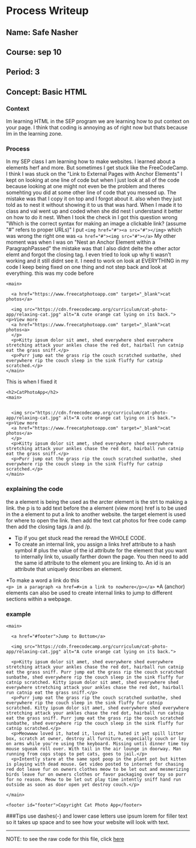 # Process Writeup

## Name: Safe Nasher 
## Course: sep 10
## Period: 3 
## Concept: Basic HTML 
### Context
Im learning HTML in the SEP program we are learning how to put context on your page. I think that coding is annoying as of right now but thats because Im in the learning zone. 
### Process 

In my SEP class I am learning how to make websites. I learned about a elements herf and more. But sometimes I get stuck like the FreeCodeCamp. I think I was stuck on the "Link to External Pages with Anchor Elements" I kept on looking at one line of code but when I just look at all of the code because looking at one might not even be the problem and theres somehting you did at some other line of code that you messed up. The mistake was that I copy it on top and I forgot about it. also when they just told as to nest it without showing it to us that was hard. When I made it to class and val went up and coded when she did nest I understand it better on how to do it nest. When I took the check in I got this question wrong "Which is the correct syntax for making an image a clickable link? (assume "#" refers to proper URLs)" I put 
```<img href="#"><a src="#"></img>``` which was wrong the right one was ```<a href="#"><img src="#"></a>```
My other moment was when I was on "Nest an Anchor Element within a ParagraphPassed" the mistake was that I also didnt delte the other actor elemt and forgot the closing tag. I even tried to look up why ti wasn't working and it still didnt see it. I need to work on look at EVERYTHING in my code I keep being fixed on one thing and not step back and look at everything. this was my code before 
~~~<h2>CatPhotoApp</h2>
<main>

  <a href="https://www.freecatphotoapp.com" target="_blank">cat photos</a>

  <img src="https://cdn.freecodecamp.org/curriculum/cat-photo-app/relaxing-cat.jpg" alt="A cute orange cat lying on its back.">
<p>View more
  <a href="https://www.freecatphotoapp.com" target="_blank">cat photos<a>
  </p>
  <p>Kitty ipsum dolor sit amet, shed everywhere shed everywhere stretching attack your ankles chase the red dot, hairball run catnip eat the grass sniff.</p>
  <p>Purr jump eat the grass rip the couch scratched sunbathe, shed everywhere rip the couch sleep in the sink fluffy fur catnip scratched.</p>
</main>
~~~
This is when I fixed it 
~~~
<h2>CatPhotoApp</h2>
<main>


  <img src="https://cdn.freecodecamp.org/curriculum/cat-photo-app/relaxing-cat.jpg" alt="A cute orange cat lying on its back.">
<p>View more
  <a href="https://www.freecatphotoapp.com" target="_blank">cat photos</a>
  </p>
  <p>Kitty ipsum dolor sit amet, shed everywhere shed everywhere stretching attack your ankles chase the red dot, hairball run catnip eat the grass sniff.</p>
  <p>Purr jump eat the grass rip the couch scratched sunbathe, shed everywhere rip the couch sleep in the sink fluffy fur catnip scratched.</p>
</main>
~~~
### explaining the code
the a element is being the used as the arcter element is the strt to making a link. the p is to add text before the a element (view more) href is to be used in the a element to put a link to another website. the target element is used for where to open the link. then add the text cat photos for free code camp then add the closing tags /a and /p.

* Tip if you get stuck read the reread the WHOLE CODE.
* To create an internal link, you assign a links href attribute to a hash symbol # plus the value of the id attribute for the element that you want to internally link to, usually farther down the page. You then need to add the same id attribute to the element you are linking to. An id is an attribute that uniquely describes an element. 

*To make a word a link do this  
```<p> im a paragraph <a href=#>im a link to nowhere</p></a>```
*A (anchor) elements can also be used to create internal links to jump to different sections within a webpage.
### example
~~~<h2>CatPhotoApp</h2>
<main>

  <a href="#footer">Jump to Bottom</a>

  <img src="https://cdn.freecodecamp.org/curriculum/cat-photo-app/relaxing-cat.jpg" alt="A cute orange cat lying on its back.">

  <p>Kitty ipsum dolor sit amet, shed everywhere shed everywhere stretching attack your ankles chase the red dot, hairball run catnip eat the grass sniff. Purr jump eat the grass rip the couch scratched sunbathe, shed everywhere rip the couch sleep in the sink fluffy fur catnip scratched. Kitty ipsum dolor sit amet, shed everywhere shed everywhere stretching attack your ankles chase the red dot, hairball run catnip eat the grass sniff.</p>
  <p>Purr jump eat the grass rip the couch scratched sunbathe, shed everywhere rip the couch sleep in the sink fluffy fur catnip scratched. Kitty ipsum dolor sit amet, shed everywhere shed everywhere stretching attack your ankles chase the red dot, hairball run catnip eat the grass sniff. Purr jump eat the grass rip the couch scratched sunbathe, shed everywhere rip the couch sleep in the sink fluffy fur catnip scratched.</p>
  <p>Meowwww loved it, hated it, loved it, hated it yet spill litter box, scratch at owner, destroy all furniture, especially couch or lay on arms while you're using the keyboard. Missing until dinner time toy mouse squeak roll over. With tail in the air lounge in doorway. Man running from cops stops to pet cats, goes to jail.</p>
  <p>Intently stare at the same spot poop in the plant pot but kitten is playing with dead mouse. Get video posted to internet for chasing red dot leave fur on owners clothes meow to be let out and mesmerizing birds leave fur on owners clothes or favor packaging over toy so purr for no reason. Meow to be let out play time intently sniff hand run outside as soon as door open yet destroy couch.</p>

</main>

<footer id="footer">Copyright Cat Photo App</footer>
~~~
###Tips
use dashes(-) and lower case letters
use ipsum lorem for filler text so it takes up space and to see how your website will look with text.





---

NOTE: to see the raw code for this file, click [here](https://raw.githubusercontent.com/hstatsep/other/main/writeups/template.md)
